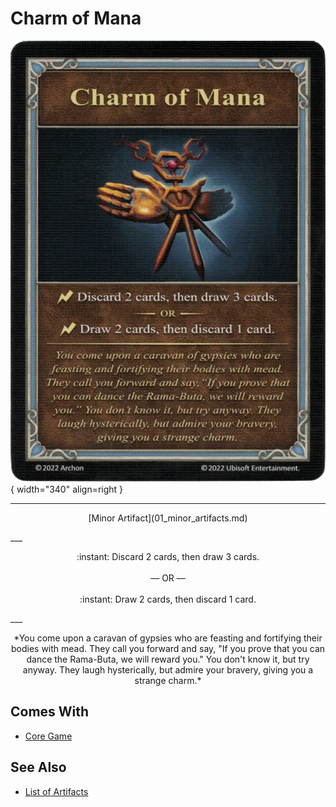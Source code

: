 # Charm of Mana

![Charm of Mana](../assets/artifacts_minor-charm_of_mana.webp){ width="340" align=right }
___
<p style="text-align: center;" markdown>[Minor Artifact](01_minor_artifacts.md)</p>
___
<p style="text-align: center;" markdown>:instant: Discard 2 cards, then draw 3 cards.<br><br>— OR —<br><br>:instant: Draw 2 cards, then discard 1 card.</p>
___
<p style="text-align: center;" markdown>*You come upon a caravan of gypsies who are feasting and fortifying their bodies with mead. They call you forward and say, "If you prove that you can dance the Rama-Buta, we will reward you." You don't know it, but try anyway. They laugh hysterically, but admire your bravery, giving you a strange charm.*</p>


## Comes With

- [Core Game](../content.md)


## See Also


- [List of Artifacts](index.md)
